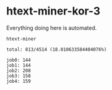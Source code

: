 # htext-miner-kor-3

Everything doing here is automated.

```
htext-miner

total: 813/4514 (18.010633584404076%)

job0: 144
job1: 144
job2: 208
job3: 158
job4: 159
```